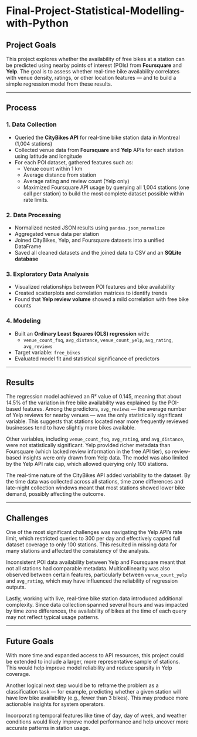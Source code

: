# Final-Project-Statistical-Modelling-with-Python

## Project Goals

This project explores whether the availability of free bikes at a station can be predicted using nearby points of interest (POIs) from **Foursquare** and **Yelp**. The goal is to assess whether real-time bike availability correlates with venue density, ratings, or other location features — and to build a simple regression model from these results.

---

## Process

### 1. Data Collection

- Queried the **CityBikes API** for real-time bike station data in Montreal (1,004 stations)
- Collected venue data from **Foursquare** and **Yelp** APIs for each station using latitude and longitude
- For each POI dataset, gathered features such as:
  - Venue count within 1 km
  - Average distance from station
  - Average rating and review count (Yelp only)
  - Maximized Foursquare API usage by querying all 1,004 stations (one call per station) to build the most complete dataset possible within rate limits.


### 2. Data Processing

- Normalized nested JSON results using `pandas.json_normalize`
- Aggregated venue data per station
- Joined CityBikes, Yelp, and Foursquare datasets into a unified DataFrame
- Saved all cleaned datasets and the joined data to CSV and an **SQLite database**

### 3. Exploratory Data Analysis

- Visualized relationships between POI features and bike availability
- Created scatterplots and correlation matrices to identify trends
- Found that **Yelp review volume** showed a mild correlation with free bike counts

### 4. Modeling

- Built an **Ordinary Least Squares (OLS) regression** with:
  - `venue_count_fsq`, `avg_distance`, `venue_count_yelp`, `avg_rating`, `avg_reviews`
- Target variable: `free_bikes`
- Evaluated model fit and statistical significance of predictors

---

## Results

The regression model achieved an R² value of 0.145, meaning that about 14.5% of the variation in free bike availability was explained by the POI-based features. Among the predictors, `avg_reviews` — the average number of Yelp reviews for nearby venues — was the only statistically significant variable. This suggests that stations located near more frequently reviewed businesses tend to have slightly more bikes available.

Other variables, including `venue_count_fsq`, `avg_rating`, and `avg_distance`, were not statistically significant. Yelp provided richer metadata than Foursquare (which lacked review information in the free API tier), so review-based insights were only drawn from Yelp data. The model was also limited by the Yelp API rate cap, which allowed querying only 100 stations.

The real-time nature of the CityBikes API added variability to the dataset. By the time data was collected across all stations, time zone differences and late-night collection windows meant that most stations showed lower bike demand, possibly affecting the outcome.

---

## Challenges

One of the most significant challenges was navigating the Yelp API’s rate limit, which restricted queries to 300 per day and effectively capped full dataset coverage to only 100 stations. This resulted in missing data for many stations and affected the consistency of the analysis.

Inconsistent POI data availability between Yelp and Foursquare meant that not all stations had comparable metadata. Multicollinearity was also observed between certain features, particularly between `venue_count_yelp` and `avg_rating`, which may have influenced the reliability of regression outputs.

Lastly, working with live, real-time bike station data introduced additional complexity. Since data collection spanned several hours and was impacted by time zone differences, the availability of bikes at the time of each query may not reflect typical usage patterns.

---

## Future Goals

With more time and expanded access to API resources, this project could be extended to include a larger, more representative sample of stations. This would help improve model reliability and reduce sparsity in Yelp coverage.

Another logical next step would be to reframe the problem as a classification task — for example, predicting whether a given station will have low bike availability (e.g., fewer than 3 bikes). This may produce more actionable insights for system operators.

Incorporating temporal features like time of day, day of week, and weather conditions would likely improve model performance and help uncover more accurate patterns in station usage.
